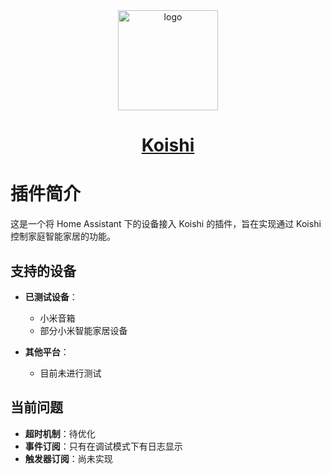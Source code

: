<div align="center">
  <a href="https://koishi.chat/" target="_blank">
    <img width="160" src="https://koishi.chat/logo.png" alt="logo">
  </a>
  <h1 id="koishi"><a href="https://koishi.chat/" target="_blank">Koishi</a></h1>
</div>

# 插件简介

这是一个将 Home Assistant 下的设备接入 Koishi 的插件，旨在实现通过 Koishi 控制家庭智能家居的功能。

## 支持的设备

- **已测试设备**：
  - 小米音箱
  - 部分小米智能家居设备

- **其他平台**：
  - 目前未进行测试

## 当前问题

- **超时机制**：待优化
- **事件订阅**：只有在调试模式下有日志显示
- **触发器订阅**：尚未实现



